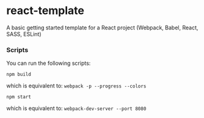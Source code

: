 # react-template
A basic getting started template for a React project (Webpack, Babel, React, SASS, ESLint)

### Scripts

You can run the following scripts:

```
npm build
```

which is equivalent to: `webpack -p --progress --colors`

```
npm start
```

which is equivalent to: `webpack-dev-server --port 8080`
